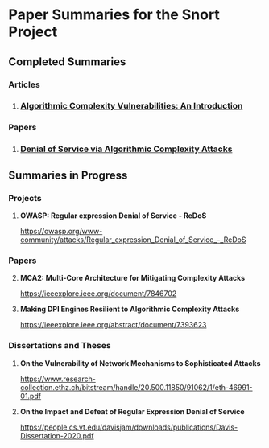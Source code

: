 # Paper Summaries for the Snort Project

## Completed Summaries 

### Articles

1. <h3><a href="https://github.com/tjt7a/paper_summaries/blob/main/Projects/Snort/Summaries/Articles/1.%20Algorithmic%20Complexity%20Vulnerabilities:%20An%20Introduction.md">Algorithmic Complexity Vulnerabilities: An Introduction</a></h3>


### Papers

1. <h3><a href="https://github.com/tjt7a/paper_summaries/blob/main/Projects/Snort/Summaries/Papers/1.%20Denial%20of%20Service%20via%20Algorithmic%20Complexity%20Attacks.md">Denial of Service via Algorithmic Complexity Attacks</a></h3>


## Summaries in Progress

### Projects

1. **OWASP: Regular expression Denial of Service - ReDoS**

    https://owasp.org/www-community/attacks/Regular_expression_Denial_of_Service_-_ReDoS


### Papers


2. **MCA2: Multi-Core Architecture for Mitigating Complexity Attacks**

    https://ieeexplore.ieee.org/document/7846702

3. **Making DPI Engines Resilient to Algorithmic Complexity Attacks**

    https://ieeexplore.ieee.org/abstract/document/7393623


### Dissertations and Theses

1. **On the Vulnerability of Network Mechanisms to Sophisticated
Attacks**

    https://www.research-collection.ethz.ch/bitstream/handle/20.500.11850/91062/1/eth-46991-01.pdf

2. **On the Impact and Defeat of Regular Expression Denial of Service**

    https://people.cs.vt.edu/davisjam/downloads/publications/Davis-Dissertation-2020.pdf
